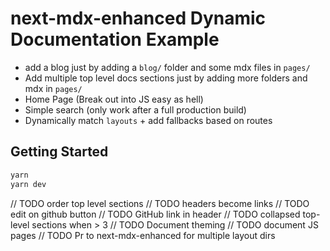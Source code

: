 # next-mdx-enhanced Dynamic Documentation Example

- add a blog just by adding a `blog/` folder and some mdx files in `pages/`
- Add multiple top level docs sections just by adding more folders and mdx in `pages/`
- Home Page (Break out into JS easy as hell)
- Simple search (only work after a full production build)
- Dynamically match `layouts` + add fallbacks based on routes

## Getting Started

```bash
yarn
yarn dev
```

// TODO order top level sections
// TODO headers become links
// TODO edit on github button
// TODO GitHub link in header
// TODO collapsed top-level sections when > 3
// TODO Document theming
// TODO document JS pages
// TODO Pr to next-mdx-enhanced for multiple layout dirs
